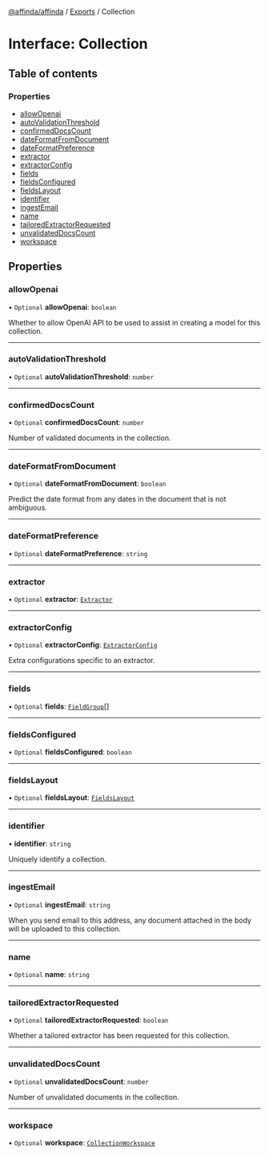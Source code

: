 [@affinda/affinda](../README.md) / [Exports](../modules.md) / Collection

# Interface: Collection

## Table of contents

### Properties

- [allowOpenai](Collection.md#allowopenai)
- [autoValidationThreshold](Collection.md#autovalidationthreshold)
- [confirmedDocsCount](Collection.md#confirmeddocscount)
- [dateFormatFromDocument](Collection.md#dateformatfromdocument)
- [dateFormatPreference](Collection.md#dateformatpreference)
- [extractor](Collection.md#extractor)
- [extractorConfig](Collection.md#extractorconfig)
- [fields](Collection.md#fields)
- [fieldsConfigured](Collection.md#fieldsconfigured)
- [fieldsLayout](Collection.md#fieldslayout)
- [identifier](Collection.md#identifier)
- [ingestEmail](Collection.md#ingestemail)
- [name](Collection.md#name)
- [tailoredExtractorRequested](Collection.md#tailoredextractorrequested)
- [unvalidatedDocsCount](Collection.md#unvalidateddocscount)
- [workspace](Collection.md#workspace)

## Properties

### allowOpenai

• `Optional` **allowOpenai**: `boolean`

Whether to allow OpenAI API to be used to assist in creating a model for this collection.

___

### autoValidationThreshold

• `Optional` **autoValidationThreshold**: `number`

___

### confirmedDocsCount

• `Optional` **confirmedDocsCount**: `number`

Number of validated documents in the collection.

___

### dateFormatFromDocument

• `Optional` **dateFormatFromDocument**: `boolean`

Predict the date format from any dates in the document that is not ambiguous.

___

### dateFormatPreference

• `Optional` **dateFormatPreference**: `string`

___

### extractor

• `Optional` **extractor**: [`Extractor`](Extractor.md)

___

### extractorConfig

• `Optional` **extractorConfig**: [`ExtractorConfig`](ExtractorConfig.md)

Extra configurations specific to an extractor.

___

### fields

• `Optional` **fields**: [`FieldGroup`](FieldGroup.md)[]

___

### fieldsConfigured

• `Optional` **fieldsConfigured**: `boolean`

___

### fieldsLayout

• `Optional` **fieldsLayout**: [`FieldsLayout`](FieldsLayout.md)

___

### identifier

• **identifier**: `string`

Uniquely identify a collection.

___

### ingestEmail

• `Optional` **ingestEmail**: `string`

When you send email to this address, any document attached in the body will be uploaded to this collection.

___

### name

• `Optional` **name**: `string`

___

### tailoredExtractorRequested

• `Optional` **tailoredExtractorRequested**: `boolean`

Whether a tailored extractor has been requested for this collection.

___

### unvalidatedDocsCount

• `Optional` **unvalidatedDocsCount**: `number`

Number of unvalidated documents in the collection.

___

### workspace

• `Optional` **workspace**: [`CollectionWorkspace`](CollectionWorkspace.md)
